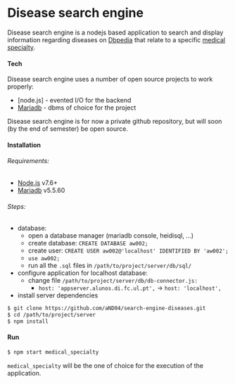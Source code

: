 # Disease search engine

Disease search engine is a nodejs based application to search and display information regarding diseases on [Dbpedia](https://wiki.dbpedia.org/) that relate to a specific [medical specialty](https://en.wikipedia.org/wiki/Specialty_(medicine)).

#### Tech

Disease search engine uses a number of open source projects to work properly:

* [node.js] - evented I/O for the backend
* [Mariadb](https://mariadb.org/) - dbms of choice for the project

Disease search engine is for now a private github repository, but will soon (by the end of semester) be open source.

#### Installation
###### Requirements:
* [Node.js](https://nodejs.org/) v7.6+
* [Mariadb](https://downloads.mariadb.org/) v5.5.60

###### Steps:
* database:
    * open a database manager (mariadb console, heidisql, ...)
    * create database: `CREATE DATABASE aw002;`
    * create user: `CREATE USER aw002@'localhost' IDENTIFIED BY 'aw002';`
    * `use aw002;`
    * run all the `.sql` files in `/path/to/project/server/db/sql/` 
* configure application for localhost database:
    * change file `/path/to/project/server/db/db-connector.js:`
        * `host: 'appserver.alunos.di.fc.ul.pt',` -> `host: 'localhost',`
* install server dependencies
```sh
$ git clone https://github.com/aND04/search-engine-diseases.git
$ cd /path/to/project/server
$ npm install
```
#### Run
``` sh
$ npm start medical_specialty
```
`medical_specialty` will be the one of choice for the execution of the application.
